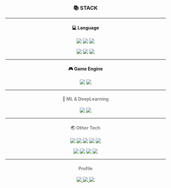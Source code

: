 ### **<p align="center">📚 STACK</p>**

---------------------------------------

#### <p align="center">:computer: Language</p>
<p align="center" style="color:gray">
  <img src="https://img.shields.io/badge/C%23-239120?style=for-the-badge&logo=C Sharp&logoColor=white"/>
  <img src="https://img.shields.io/badge/C++-00599C?style=for-the-badge&logo=C%2B%2B&logoColor=white"/>
  <img src="https://img.shields.io/badge/Python-3776AB?style=for-the-badge&logo=Python&logoColor=white"/>
</p>

<p align="center" style="color:gray">
  <img src="https://img.shields.io/badge/Java-007396?style=for-the-badge&logo=Oracle&logoColor=white"/>
  <img src="https://img.shields.io/badge/JavaScript-F7DF1E?style=for-the-badge&logo=JavaScript&logoColor=white"/>
  <img src="https://img.shields.io/badge/C-A8B9CC?style=for-the-badge&logo=C&logoColor=white"/>
</p>

---------------------------------------
#### <p align="center">:video_game: Game Engine</p>
<p align="center" style="color:gray">
  <img src="https://img.shields.io/badge/Unity-000000?style=for-the-badge&logo=Unity&logoColor=white"/>
  <img src="https://img.shields.io/badge/Unreal Engine-0E1128?style=for-the-badge&logo=Unreal Engine&logoColor=white"/>
</p>

---------------------------------------
#### <p align="center" style="color:gray">🤖 ML & DeepLearning </p>
<p align="center">
  <img src="https://img.shields.io/badge/TensorFlow-FF6F00?style=for-the-badge&logo=TensorFlow&logoColor=white"/>
  <img src="https://img.shields.io/badge/Keras-D00000?style=for-the-badge&logo=Keras&logoColor=white"/>
</p>

---------------------------------------
#### <p align="center" style="color:gray">🌏 Other Tech </p>
<p align="center" style="color:gray">
  <img src="https://img.shields.io/badge/Django-092E20?style=for-the-badge&logo=Django&logoColor=white"/>
  <img src="https://img.shields.io/badge/MySQL-4479A1?style=for-the-badge&logo=MySQL&logoColor=white"/>
  <img src="https://img.shields.io/badge/CSS3-1572B6?style=for-the-badge&logo=CSS3&logoColor=white"/>
  <img src="https://img.shields.io/badge/HTML5-E34F26?style=for-the-badge&logo=HTML5&logoColor=white"/>
  <img src="https://img.shields.io/badge/Node.js-339933?style=for-the-badge&logo=Node.js&logoColor=white"/>
</p>

<p align="center" style="color:gray">
  <img src="https://img.shields.io/badge/NumPy-013243?style=for-the-badge&logo=NumPy&logoColor=white"/>
  <img src="https://img.shields.io/badge/pandas-150458?style=for-the-badge&logo=pandas&logoColor=white"/>
  <img src="https://img.shields.io/badge/Spring-6DB33F?style=for-the-badge&logo=Spring&logoColor=white"/>
  <img src="https://img.shields.io/badge/Arduino-00979D?style=for-the-badge&logo=Arduino&logoColor=white"/>
</p>

---------------------------------------
#### <p align="center" style="color:gray"> Profile </p>
<p align="center" style="color:gray">
  <a href="https://www.codingame.com/profile/54ac2abfdb5aecfec08994e694e999817948694">
    <img src="https://img.shields.io/badge/CodinGame-F2BB13?style=for-the-badge&logo=CodinGame&logoColor=white"/>
  </a>
  <a href="https://www.acmicpc.net/user/projectru75">
    <img src="https://img.shields.io/badge/Baekjoon-99CC00?style=for-the-badge&logo=sharp&logoColor=white"/>
  </a>
  <a href="https://steamcommunity.com/id/BuRRuGoon">
    <img src="https://img.shields.io/badge/Steam-000000?style=for-the-badge&logo=Steam&logoColor=white"/>
  </a>
</p>
